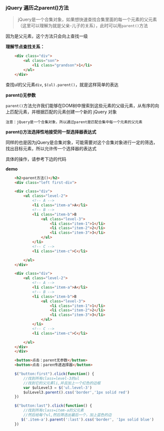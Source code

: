 
### jQuery 遍历之parent()方法

> jQuery是一个合集对象，如果想快速查找合集里面的每一个元素的父元素（这里可以理解为就是父亲-儿子的关系），此时可以用`parent()`方法

因为是父元素，这个方法只会向上查找一级

__理解节点查找关系：__

```html
    <div class="div">
        <ul class="son">
            <li class="grandson">1</li>
        </ul>
    </div>
```

查找ul的父元素`div`, `$(ul).parent()`，就是这样简单的表达

__parent()无参数__

`parent()`方法允许我们能够在DOM树中搜索到这些元素的父级元素，从有序的向上匹配元素，并根据匹配的元素创建一个新的 jQuery 对象

    注意：jQuery是一个合集对象，所以通过parent是匹配合集中每一个元素的父元素

__parent()方法选择性地接受同一型选择器表达式__

同样的也是因为jQuery是合集对象，可能需要对这个合集对象进行一定的筛选，找出目标元素，所以允许传一个选择器的表达式


具体的操作，请参考下边的代码

__demo__

```html
    <h2>parent方法()</h2>
    <div class="left first-div">

    <div class="div">
        <ul class="level-2">
            <!-- A -->
            <li class="item-a">A</li>
            <!-- B -->
            <li class="item-b">B
                <ul class="level-3">
                    <li class="item-1">1</li>
                    <li class="item-2">2</li>
                    <li class="item-3">3</li>
                </ul>
            </li>
            <!-- C -->
            <li class="item-c">C</li>

        </ul>
    </div>

    <div class="div">
        <ul class="level-2">
            <!-- A -->
            <li class="item-a">A</li>
            <!-- B -->
            <li class="item-b">B
                <ul class="level-3">
                    <li class="item-1">1</li>
                    <li class="item-2">2</li>
                    <li class="item-3">3</li>
                </ul>
            </li>
            <!-- C -->
            <li class="item-c">C</li>

        </ul>
    </div>
    </div>

    <button>点击：parent无参数</button>
    <button>点击：paren传递选择器</button>
```

```javaScript
    $("button:first").click(function() {
        //找到所有class=level-3的ul
        //找到它的父元素li,并且加上一个红色的边框
        var $ulLevel3 = $('ul.level-3')
        $ulLevel3.parent().css('border','1px solid red')
    })

    $("button:last").click(function() {
        //找到所有class=item-a的父元素
        //然后给每个ul,然后筛选出最后一个，加上蓝色的边
       $('.item-a').parent(':last').css('border', '1px solid blue')
    })
```